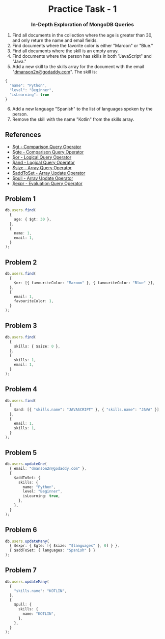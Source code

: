 <h1 align='center'>Practice Task - 1</h1>
<h3 align='center'>In-Depth Exploration of MongoDB Queries</h3>

1. Find all documents in the collection where the age is greater than 30, and only return the name and email fields.
2. Find documents where the favorite color is either "Maroon" or "Blue."
3. Find all documents where the skill is an empty array.
4. Find documents where the person has skills in both "JavaScript" and "Java."
5. Add a new skill to the skills array for the document with the email "dmanson2n@godaddy.com". The skill is:

```ts
{
  "name": "Python",
  "level": "Beginner",
  "isLearning": true
}
```

6. Add a new language "Spanish" to the list of languages spoken by the person.
7. Remove the skill with the name "Kotlin" from the skills array.

## References

- [$gt - Comparison Query Operator](https://www.mongodb.com/docs/manual/reference/operator/query/gt/)
- [$gte - Comparison Query Operator](https://www.mongodb.com/docs/manual/reference/operator/query/gte/)
- [$or - Logical Query Operator](https://www.mongodb.com/docs/manual/reference/operator/query/or/)
- [$and - Logical Query Operator](https://www.mongodb.com/docs/manual/reference/operator/query/and/)
- [$size - Array Query Operator](https://www.mongodb.com/docs/manual/reference/operator/query/size/)
- [$addToSet - Array Update Operator ](https://www.mongodb.com/docs/manual/reference/operator/update/addToSet/)
- [$pull - Array Update Operator](https://www.mongodb.com/docs/manual/reference/operator/update/pull/)
- [$expr - Evaluation Query Operator](https://www.mongodb.com/docs/manual/reference/operator/query/expr/)

## Problem 1

```ts
db.users.find(
  {
    age: { $gt: 30 },
  },
  {
    name: 1,
    email: 1,
  }
);
```

## Problem 2

```ts
db.users.find(
  {
    $or: [{ favouriteColor: "Maroon" }, { favouriteColor: "Blue" }],
  },
  {
    email: 1,
    favouriteColor: 1,
  }
);
```

## Problem 3

```ts
db.users.find(
  {
    skills: { $size: 0 },
  },
  {
    skills: 1,
    email: 1,
  }
);
```

## Problem 4

```ts
db.users.find(
  {
    $and: [{ "skills.name": "JAVASCRIPT" }, { "skills.name": "JAVA" }],
  },
  {
    email: 1,
    skills: 1,
  }
);
```

## Problem 5

```ts
db.users.updateOne(
  { email: "dmanson2n@godaddy.com" },
  {
    $addToSet: {
      skills: {
        name: "Python",
        level: "Beginner",
        isLearning: true,
      },
    },
  }
);
```

## Problem 6

```ts
db.users.updateMany(
  { $expr: { $gte: [{ $size: "$languages" }, 0] } },
  { $addToSet: { languages: "Spanish" } }
);
```

## Problem 7

```ts
db.users.updateMany(
  {
    "skills.name": "KOTLIN",
  },
  {
    $pull: {
      skills: {
        name: "KOTLIN",
      },
    },
  }
);
```
